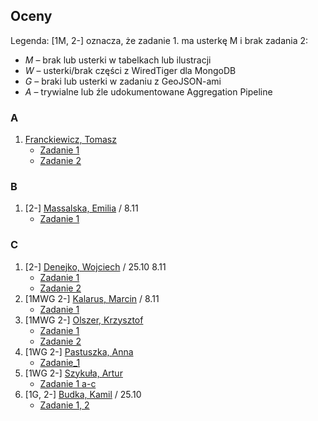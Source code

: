 ## Oceny

Legenda: [1M, 2-] oznacza, że zadanie 1. ma usterkę M i brak zadania 2:

* *M* – brak lub usterki w tabelkach lub ilustracji
* *W* – usterki/brak części z WiredTiger dla MongoDB
* *G* – braki lub usterki w zadaniu z GeoJSON-ami
* *A* – trywialne lub źle udokumentowane Aggregation Pipeline


### A

1. [Franckiewicz, Tomasz](https://github.com/tfranckiewicz/nosql "neo4j private repo")
    - [Zadanie 1](https://github.com/tfranckiewicz/nosql/tree/zadanie1)
    - [Zadanie 2](https://github.com/tfranckiewicz/nosql/tree/zadanie2)


### B

1. [2-] [Massalska, Emilia](https://github.com/emassalska/neo4j "neo4j") / 8.11
    - [Zadanie 1](https://github.com/emassalska/mongoDb)


### C

1. [2-] [Denejko, Wojciech](https://github.com/wdenejko/neo4j "neo4j repo") / 25.10 8.11
    - [Zadanie 1](https://bitbucket.org/wdenejko/zadanie-1/overview)
    - [Zadanie 2](https://bitbucket.org/wdenejko/zadanie2/overview)
1. [1MWG 2-] [Kalarus, Marcin](https://github.com/mkalarus/Neo4j-zal "neo4j repo") / 8.11
    - [Zadanie 1](https://github.com/mkalarus/mongo_zad1)
1. [1MWG 2-] [Olszer, Krzysztof](https://github.com/kolszer/Neo4j)
    - [Zadanie 1](https://bitbucket.org/kolszer/mongodb)
    - [Zadanie 2](https://bitbucket.org/kolszer/aggregationmongodb)
1. [1WG 2-] [Pastuszka, Anna](https://github.com/apastuszka/Neo4j "Baza Neo4j")
    - [Zadanie_1](https://github.com/apastuszka/EDA-Mongo)
1. [1WG 2-] [Szykuła, Artur](https://github.com/aszykula/Neo4j "neo4j private repo")
    - [Zadanie 1 a-c](https://github.com/aszykula/Neo4j/tree/master/zadanie1)
1. [1G, 2-] [Budka, Kamil](https://github.com/kbudka/Neo4J) / 25.10
    - [Zadanie 1, 2](https://github.com/kbudka)
